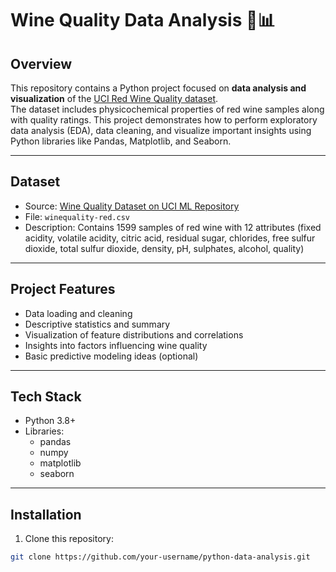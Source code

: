 # Wine Quality Data Analysis 🍷📊

## Overview  
This repository contains a Python project focused on **data analysis and visualization** of the [UCI Red Wine Quality dataset](https://archive.ics.uci.edu/ml/datasets/wine+quality).  
The dataset includes physicochemical properties of red wine samples along with quality ratings. This project demonstrates how to perform exploratory data analysis (EDA), data cleaning, and visualize important insights using Python libraries like Pandas, Matplotlib, and Seaborn.

---

## Dataset  
- Source: [Wine Quality Dataset on UCI ML Repository](https://archive.ics.uci.edu/ml/datasets/wine+quality)  
- File: `winequality-red.csv`  
- Description: Contains 1599 samples of red wine with 12 attributes (fixed acidity, volatile acidity, citric acid, residual sugar, chlorides, free sulfur dioxide, total sulfur dioxide, density, pH, sulphates, alcohol, quality)

---

## Project Features  
- Data loading and cleaning  
- Descriptive statistics and summary  
- Visualization of feature distributions and correlations  
- Insights into factors influencing wine quality  
- Basic predictive modeling ideas (optional)

---

## Tech Stack  
- Python 3.8+  
- Libraries:  
  - pandas  
  - numpy  
  - matplotlib  
  - seaborn  

---

## Installation  

1. Clone this repository:  
```bash
git clone https://github.com/your-username/python-data-analysis.git
